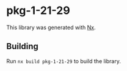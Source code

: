 # pkg-1-21-29

This library was generated with [Nx](https://nx.dev).

## Building

Run `nx build pkg-1-21-29` to build the library.
